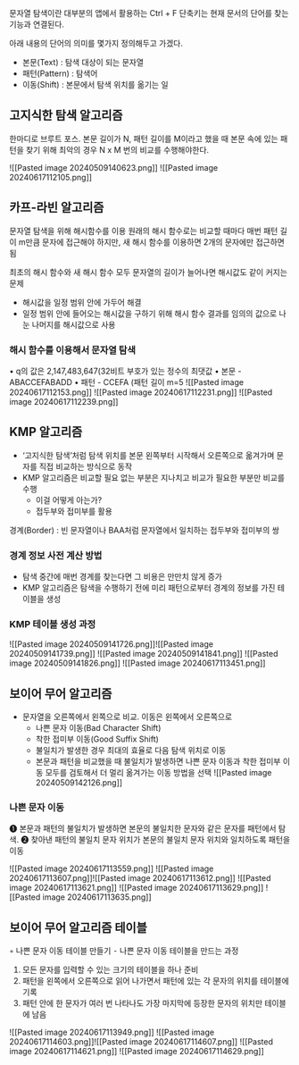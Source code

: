 문자열 탐색이란 대부분의 앱에서 활용하는 Ctrl + F 단축키는 현재 문서의 단어를 찾는 기능과 연결된다.

아래 내용의 단어의 의미를 몇가지 정의해두고 가겠다.
* 본문(Text) : 탐색 대상이 되는 문자열 
* 패턴(Pattern) : 탐색어 
* 이동(Shift) : 본문에서 탐색 위치를 옮기는 일


## 고지식한 탐색 알고리즘
한마디로 브루트 포스. 본문 길이가 N, 패턴 길이를 M이라고 했을 때 본문 속에 있는 패턴을 찾기 위해 최악의 경우 N x M 번의 비교를 수행해야한다.

![[Pasted image 20240509140623.png]]
![[Pasted image 20240617112105.png]]


## 카프-라빈 알고리즘
문자열 탐색을 위해 해시함수를 이용
원래의 해시 함수로는 비교할 때마다 매번 패턴 길이 m만큼 문자에 접근해야 하지만, 새 해시 함수를 이용하면 2개의 문자에만 접근하면 됨

최초의 해시 함수와 새 해시 함수 모두 문자열의 길이가 늘어나면 해시값도 같이 커지는 문제 
* 해시값을 일정 범위 안에 가두어 해결 
* 일정 범위 안에 들어오는 해시값을 구하기 위해 해시 함수 결과를 임의의 값으로 나눈 나머지를 해시값으로 사용

### 해시 함수를 이용해서 문자열 탐색
• q의 값은 2,147,483,647(32비트 부호가 있는 정수의 최댓값
• 본문 - ABACCEFABADD
• 패턴 - CCEFA (패턴 길이 m=5
![[Pasted image 20240617112153.png]]
![[Pasted image 20240617112231.png]]
![[Pasted image 20240617112239.png]]

## KMP 알고리즘
* ‘고지식한 탐색’처럼 탐색 위치를 본문 왼쪽부터 시작해서 오른쪽으로 옮겨가며 문자를 직접 비교하는 방식으로 동작 
* KMP 알고리즘은 비교할 필요 없는 부분은 지나치고 비교가 필요한 부분만 비교를 수행
	* 이걸 어떻게 아는가?
	* 접두부와 접미부를 활용

경계(Border) : 빈 문자열이나 BAA처럼 문자열에서 일치하는 접두부와 접미부의 쌍

### 경계 정보 사전 계산 방법 
* 탐색 중간에 매번 경계를 찾는다면 그 비용은 만만치 않게 증가 
* KMP 알고리즘은 탐색을 수행하기 전에 미리 패턴으로부터 경계의 정보를 가진 테이블을 생성 

### KMP 테이블 생성 과정
![[Pasted image 20240509141726.png]]![[Pasted image 20240509141739.png]]
![[Pasted image 20240509141841.png]]
![[Pasted image 20240509141826.png]]
![[Pasted image 20240617113451.png]]


## 보이어 무어 알고리즘
* 문자열을 오른쪽에서 왼쪽으로 비교. 이동은 왼쪽에서 오른쪽으로 
	* 나쁜 문자 이동(Bad Character Shift)  
	* 착한 접미부 이동(Good Suffix Shift) 
	* 불일치가 발생한 경우 최대의 효율로 다음 탐색 위치로 이동 
	* 본문과 패턴을 비교했을 때 불일치가 발생하면 나쁜 문자 이동과 착한 접미부 이동 모두를 검토해서 더 멀리 옮겨가는 이동 방법을 선택
![[Pasted image 20240509142126.png]]

### 나쁜 문자 이동

❶ 본문과 패턴의 불일치가 발생하면 본문의 불일치한 문자와 같은 문자를 패턴에서 탐색.
❷ 찾아낸 패턴의 불일치 문자 위치가 본문의 불일치 문자 위치와 일치하도록 패턴을 이동

![[Pasted image 20240617113559.png]]
![[Pasted image 20240617113607.png]]![[Pasted image 20240617113612.png]]
![[Pasted image 20240617113621.png]]
![[Pasted image 20240617113629.png]]
![[Pasted image 20240617113635.png]]
## 보이어 무어 알고리즘 테이블
◦ 나쁜 문자 이동 테이블 만들기
⁃ 나쁜 문자 이동 테이블을 만드는 과정
1) 모든 문자를 입력할 수 있는 크기의 테이블을 하나 준비
2) 패턴을 왼쪽에서 오른쪽으로 읽어 나가면서 패턴에 있는 각 문자의 위치를 테이블에 기록
3) 패턴 안에 한 문자가 여러 번 나타나도 가장 마지막에 등장한 문자의 위치만 테이블에 남음

![[Pasted image 20240617113949.png]]
![[Pasted image 20240617114603.png]]![[Pasted image 20240617114607.png]]
![[Pasted image 20240617114621.png]]
![[Pasted image 20240617114629.png]]
